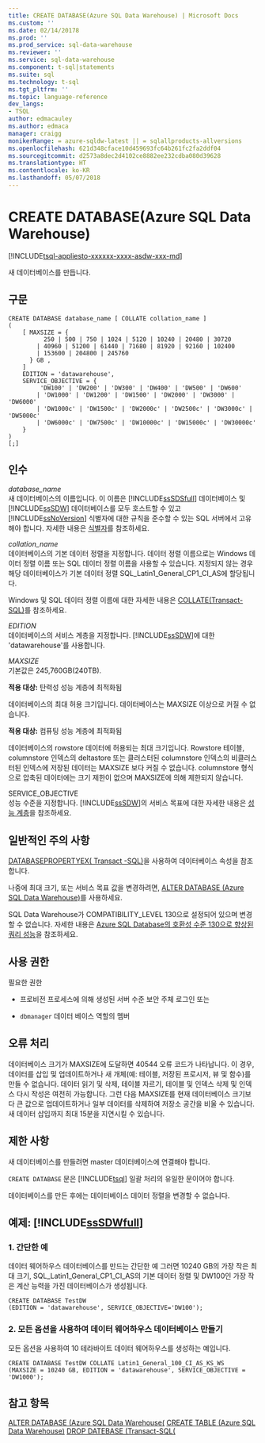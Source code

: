 ```yaml
---
title: CREATE DATABASE(Azure SQL Data Warehouse) | Microsoft Docs
ms.custom: ''
ms.date: 02/14/20178
ms.prod: ''
ms.prod_service: sql-data-warehouse
ms.reviewer: ''
ms.service: sql-data-warehouse
ms.component: t-sql|statements
ms.suite: sql
ms.technology: t-sql
ms.tgt_pltfrm: ''
ms.topic: language-reference
dev_langs:
- TSQL
author: edmacauley
ms.author: edmaca
manager: craigg
monikerRange: = azure-sqldw-latest || = sqlallproducts-allversions
ms.openlocfilehash: 621d348cface10d459693fc64b261fc2fa2ddf04
ms.sourcegitcommit: d2573a8dec2d4102ce8882ee232cdba080d39628
ms.translationtype: HT
ms.contentlocale: ko-KR
ms.lasthandoff: 05/07/2018
---
```

# <a name="create-database-azure-sql-data-warehouse"></a>CREATE DATABASE(Azure SQL Data Warehouse)
[!INCLUDE[tsql-appliesto-xxxxxx-xxxx-asdw-xxx-md](../../includes/tsql-appliesto-xxxxxx-xxxx-asdw-xxx-md.md)]

새 데이터베이스를 만듭니다.  
  
## <a name="syntax"></a>구문  
  
```  
CREATE DATABASE database_name [ COLLATE collation_name ]  
(  
    [ MAXSIZE = { 
          250 | 500 | 750 | 1024 | 5120 | 10240 | 20480 | 30720 
        | 40960 | 51200 | 61440 | 71680 | 81920 | 92160 | 102400 
        | 153600 | 204800 | 245760 
      } GB ,
    ]  
    EDITION = 'datawarehouse',  
    SERVICE_OBJECTIVE = { 
         'DW100' | 'DW200' | 'DW300' | 'DW400' | 'DW500' | 'DW600' 
        | 'DW1000' | 'DW1200' | 'DW1500' | 'DW2000' | 'DW3000' | 'DW6000' 
        | 'DW1000c' | 'DW1500c' | 'DW2000c' | 'DW2500c' | 'DW3000c' | 'DW5000c' 
        | 'DW6000c' | 'DW7500c' | 'DW10000c' | 'DW15000c' | 'DW30000c'
    }  
)  
[;]  
```  
  
## <a name="arguments"></a>인수  
*database_name*  
새 데이터베이스의 이름입니다. 이 이름은 [!INCLUDE[ssSDSfull](../../includes/sssdsfull-md.md)] 데이터베이스 및 [!INCLUDE[ssSDW](../../includes/sssdw-md.md)] 데이터베이스를 모두 호스트할 수 있고 [!INCLUDE[ssNoVersion](../../includes/ssnoversion-md.md)] 식별자에 대한 규칙을 준수할 수 있는 SQL 서버에서 고유해야 합니다. 자세한 내용은 [식별자](http://go.microsoft.com/fwlink/p/?LinkId=180386)를 참조하세요.  
  
*collation_name*  
데이터베이스의 기본 데이터 정렬을 지정합니다. 데이터 정렬 이름으로는 Windows 데이터 정렬 이름 또는 SQL 데이터 정렬 이름을 사용할 수 있습니다. 지정되지 않는 경우 해당 데이터베이스가 기본 데이터 정렬 SQL_Latin1_General_CP1_CI_AS에 할당됩니다.  
  
Windows 및 SQL 데이터 정렬 이름에 대한 자세한 내용은 [COLLATE(Transact-SQL)](http://msdn.microsoft.com/library/ms184391.aspx)를 참조하세요.  
  
*EDITION*  
데이터베이스의 서비스 계층을 지정합니다. [!INCLUDE[ssSDW](../../includes/sssdw-md.md)]에 대한 'datawarehouse'를 사용합니다.  
  
*MAXSIZE*  
기본값은 245,760GB(240TB).  

**적용 대상:** 탄력성 성능 계층에 최적화됨

데이터베이스의 최대 허용 크기입니다. 데이터베이스는 MAXSIZE 이상으로 커질 수 없습니다. 

**적용 대상:** 컴퓨팅 성능 계층에 최적화됨

데이터베이스의 rowstore 데이터에 허용되는 최대 크기입니다. Rowstore 테이블, columnstore 인덱스의 deltastore 또는 클러스터된 columnstore 인덱스의 비클러스터된 인덱스에 저장된 데이터는 MAXSIZE 보다 커질 수 없습니다.  columnstore 형식으로 압축된 데이터에는 크기 제한이 없으며 MAXSIZE에 의해 제한되지 않습니다.
  
SERVICE_OBJECTIVE  
성능 수준을 지정합니다. [!INCLUDE[ssSDW](../../includes/sssdw-md.md)]의 서비스 목표에 대한 자세한 내용은 [성능 계층](https://azure.microsoft.com/documentation/articles/performance-tiers/)을 참조하세요.  
  
## <a name="general-remarks"></a>일반적인 주의 사항  
[DATABASEPROPERTYEX&#40; Transact -SQL&#41;](../../t-sql/functions/databasepropertyex-transact-sql.md)을 사용하여 데이터베이스 속성을 참조합니다.  
  
나중에 최대 크기, 또는 서비스 목표 값을 변경하려면, [ALTER DATABASE &#40;Azure SQL Data Warehouse&#41;](../../t-sql/statements/alter-database-azure-sql-data-warehouse.md)를 사용하세요.   

SQL Data Warehouse가 COMPATIBILITY_LEVEL 130으로 설정되어 있으며 변경할 수 없습니다. 자세한 내용은 [Azure SQL Database의 호환성 수준 130으로 향상된 쿼리 성능](https://azure.microsoft.com/documentation/articles/sql-database-compatibility-level-query-performance-130/)을 참조하세요.
  
## <a name="permissions"></a>사용 권한  
필요한 권한  
  
-   프로비전 프로세스에 의해 생성된 서버 수준 보안 주체 로그인 또는  
  
-   `dbmanager` 데이터 베이스 역할의 멤버  
  
## <a name="error-handling"></a>오류 처리  
데이터베이스 크기가 MAXSIZE에 도달하면 40544 오류 코드가 나타납니다. 이 경우, 데이터를 삽입 및 업데이트하거나 새 개체(예: 테이블, 저장된 프로시저, 뷰 및 함수)를 만들 수 없습니다. 데이터 읽기 및 삭제, 테이블 자르기, 테이블 및 인덱스 삭제 및 인덱스 다시 작성은 여전히 가능합니다. 그런 다음 MAXSIZE를 현재 데이터베이스 크기보다 큰 값으로 업데이트하거나 일부 데이터를 삭제하여 저장소 공간을 비울 수 있습니다. 새 데이터 삽입까지 최대 15분을 지연시킬 수 있습니다.  
  
## <a name="limitations-and-restrictions"></a>제한 사항  
새 데이터베이스를 만들려면 master 데이터베이스에 연결해야 합니다.  
  
`CREATE DATABASE` 문은 [!INCLUDE[tsql](../../includes/tsql-md.md)] 일괄 처리의 유일한 문이어야 합니다.

데이터베이스를 만든 후에는 데이터베이스 데이터 정렬을 변경할 수 없습니다.   
  
## <a name="examples-includesssdwfullincludessssdwfull-mdmd"></a>예제: [!INCLUDE[ssSDWfull](../../includes/sssdwfull-md.md)]   
  
### <a name="a-simple-example"></a>1. 간단한 예  
데이터 웨어하우스 데이터베이스를 만드는 간단한 예 그러면 10240 GB의 가장 작은 최대 크기, SQL_Latin1_General_CP1_CI_AS의 기본 데이터 정렬 및 DW100인 가장 작은 계산 능력을 가진 데이터베이스가 생성됩니다.  
  
```  
CREATE DATABASE TestDW  
(EDITION = 'datawarehouse', SERVICE_OBJECTIVE='DW100');  
```  
  
### <a name="b-create-a-data-warehouse-database-with-all-the-options"></a>2. 모든 옵션을 사용하여 데이터 웨어하우스 데이터베이스 만들기  
모든 옵션을 사용하여 10 테라바이트 데이터 웨어하우스를 생성하는 예입니다.  
  
```  
CREATE DATABASE TestDW COLLATE Latin1_General_100_CI_AS_KS_WS  
(MAXSIZE = 10240 GB, EDITION = 'datawarehouse', SERVICE_OBJECTIVE = 'DW1000');  
```  
  
## <a name="see-also"></a>참고 항목  
[ALTER DATABASE &#40;Azure SQL Data Warehouse&#40;](../../t-sql/statements/alter-database-azure-sql-data-warehouse.md)
[CREATE TABLE &#40;Azure SQL Data Warehouse&#41;](../../t-sql/statements/create-table-azure-sql-data-warehouse.md) 
[DROP DATEBASE &#40;Transact-SQL&#40;](../../t-sql/statements/drop-database-transact-sql.md) 
  

